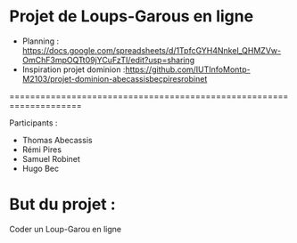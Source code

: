 # Projet de Loups-Garous en ligne

- Planning : https://docs.google.com/spreadsheets/d/1TpfcGYH4Nnkel_QHMZVw-OmChF3mpOQTt09jYCuFzTI/edit?usp=sharing
- Inspiration projet dominion :https://github.com/IUTInfoMontp-M2103/projet-dominion-abecassisbecpiresrobinet

====================================================================

Participants :
- Thomas Abecassis
- Rémi Pires
- Samuel Robinet
- Hugo Bec

# But du projet :

Coder un Loup-Garou en ligne
